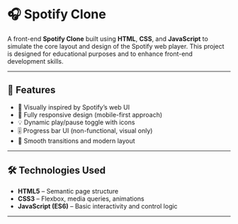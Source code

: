 # 🎧 Spotify Clone

A front-end **Spotify Clone** built using **HTML**, **CSS**, and **JavaScript** to simulate the core layout and design of the Spotify web player. This project is designed for educational purposes and to enhance front-end development skills.

---

## 🚀 Features

- 🎵 Visually inspired by Spotify’s web UI
- 📱 Fully responsive design (mobile-first approach)
- 💡 Dynamic play/pause toggle with icons
- 🎚️ Progress bar UI (non-functional, visual only)
- 🎨 Smooth transitions and modern layout

---

## 🛠️ Technologies Used

- **HTML5** – Semantic page structure
- **CSS3** – Flexbox, media queries, animations
- **JavaScript (ES6)** – Basic interactivity and control logic

---




